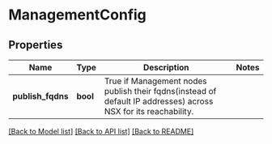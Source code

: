 # ManagementConfig

## Properties
Name | Type | Description | Notes
------------ | ------------- | ------------- | -------------
**publish_fqdns** | **bool** | True if Management nodes publish their fqdns(instead of default IP addresses) across NSX for its reachability. | 

[[Back to Model list]](../README.md#documentation-for-models) [[Back to API list]](../README.md#documentation-for-api-endpoints) [[Back to README]](../README.md)

